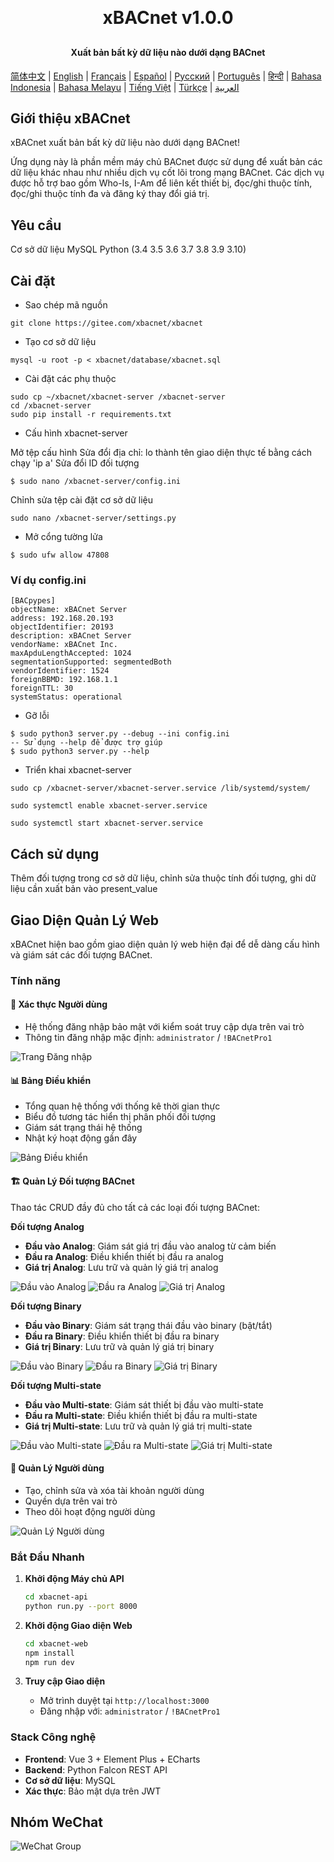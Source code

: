 <h1 align="center" style="margin: 30px 0 30px; font-weight: bold;">xBACnet v1.0.0</h1>
<h4 align="center">Xuất bản bất kỳ dữ liệu nào dưới dạng BACnet</h4>

[简体中文](./README_CN.md) | [English](./README.md) | [Français](./README_FR.md) | [Español](./README_ES.md) | [Русский](./README_RU.md) | [Português](./README_PT.md) | [हिन्दी](./README_HI.md) | [Bahasa Indonesia](./README_ID.md) | [Bahasa Melayu](./README_MS.md) | [Tiếng Việt](./README_VI.md) | [Türkçe](./README_TR.md) | [العربية](./README_AR.md)

## Giới thiệu xBACnet

xBACnet xuất bản bất kỳ dữ liệu nào dưới dạng BACnet!

Ứng dụng này là phần mềm máy chủ BACnet được sử dụng để xuất bản các dữ liệu khác nhau như nhiều dịch vụ cốt lõi trong mạng BACnet.
Các dịch vụ được hỗ trợ bao gồm Who-Is, I-Am để liên kết thiết bị, đọc/ghi thuộc tính, đọc/ghi thuộc tính đa và đăng ký thay đổi giá trị.


## Yêu cầu
Cơ sở dữ liệu MySQL
Python (3.4 3.5 3.6 3.7 3.8 3.9 3.10)


## Cài đặt

* Sao chép mã nguồn
```
git clone https://gitee.com/xbacnet/xbacnet
```
* Tạo cơ sở dữ liệu
```
mysql -u root -p < xbacnet/database/xbacnet.sql
```
* Cài đặt các phụ thuộc
```
sudo cp ~/xbacnet/xbacnet-server /xbacnet-server
cd /xbacnet-server
sudo pip install -r requirements.txt
```

* Cấu hình xbacnet-server

Mở tệp cấu hình
Sửa đổi địa chỉ: lo thành tên giao diện thực tế bằng cách chạy 'ip a'
Sửa đổi ID đối tượng
```
$ sudo nano /xbacnet-server/config.ini
```

Chỉnh sửa tệp cài đặt cơ sở dữ liệu
```
sudo nano /xbacnet-server/settings.py
```

* Mở cổng tường lửa
```
$ sudo ufw allow 47808
```


### Ví dụ config.ini
```
[BACpypes]
objectName: xBACnet Server
address: 192.168.20.193
objectIdentifier: 20193
description: xBACnet Server
vendorName: xBACnet Inc.
maxApduLengthAccepted: 1024
segmentationSupported: segmentedBoth
vendorIdentifier: 1524
foreignBBMD: 192.168.1.1
foreignTTL: 30
systemStatus: operational
```


* Gỡ lỗi
```
$ sudo python3 server.py --debug --ini config.ini
-- Sử dụng --help để được trợ giúp
$ sudo python3 server.py --help
```

* Triển khai xbacnet-server
```
sudo cp /xbacnet-server/xbacnet-server.service /lib/systemd/system/
```

```
sudo systemctl enable xbacnet-server.service
```

```
sudo systemctl start xbacnet-server.service
```

## Cách sử dụng
Thêm đối tượng trong cơ sở dữ liệu, chỉnh sửa thuộc tính đối tượng, ghi dữ liệu cần xuất bản vào present_value

## Giao Diện Quản Lý Web

xBACnet hiện bao gồm giao diện quản lý web hiện đại để dễ dàng cấu hình và giám sát các đối tượng BACnet.

### Tính năng

#### 🔐 Xác thực Người dùng
- Hệ thống đăng nhập bảo mật với kiểm soát truy cập dựa trên vai trò
- Thông tin đăng nhập mặc định: `administrator` / `!BACnetPro1`

![Trang Đăng nhập](images/login.png)

#### 📊 Bảng Điều khiển
- Tổng quan hệ thống với thống kê thời gian thực
- Biểu đồ tương tác hiển thị phân phối đối tượng
- Giám sát trạng thái hệ thống
- Nhật ký hoạt động gần đây

![Bảng Điều khiển](images/dashboard.png)

#### 🏗️ Quản Lý Đối tượng BACnet
Thao tác CRUD đầy đủ cho tất cả các loại đối tượng BACnet:

**Đối tượng Analog**
- **Đầu vào Analog**: Giám sát giá trị đầu vào analog từ cảm biến
- **Đầu ra Analog**: Điều khiển thiết bị đầu ra analog
- **Giá trị Analog**: Lưu trữ và quản lý giá trị analog

![Đầu vào Analog](images/analog-inputs.png)
![Đầu ra Analog](images/analog-outputs.png)
![Giá trị Analog](images/analog-values.png)

**Đối tượng Binary**
- **Đầu vào Binary**: Giám sát trạng thái đầu vào binary (bật/tắt)
- **Đầu ra Binary**: Điều khiển thiết bị đầu ra binary
- **Giá trị Binary**: Lưu trữ và quản lý giá trị binary

![Đầu vào Binary](images/binary-inputs.png)
![Đầu ra Binary](images/binary-outputs.png)
![Giá trị Binary](images/binary-values.png)

**Đối tượng Multi-state**
- **Đầu vào Multi-state**: Giám sát thiết bị đầu vào multi-state
- **Đầu ra Multi-state**: Điều khiển thiết bị đầu ra multi-state
- **Giá trị Multi-state**: Lưu trữ và quản lý giá trị multi-state

![Đầu vào Multi-state](images/multi-state-inputs.png)
![Đầu ra Multi-state](images/multi-state-outputs.png)
![Giá trị Multi-state](images/multi-state-values.png)

#### 👥 Quản Lý Người dùng
- Tạo, chỉnh sửa và xóa tài khoản người dùng
- Quyền dựa trên vai trò
- Theo dõi hoạt động người dùng

![Quản Lý Người dùng](images/user-management.png)

### Bắt Đầu Nhanh

1. **Khởi động Máy chủ API**
   ```bash
   cd xbacnet-api
   python run.py --port 8000
   ```

2. **Khởi động Giao diện Web**
   ```bash
   cd xbacnet-web
   npm install
   npm run dev
   ```

3. **Truy cập Giao diện**
   - Mở trình duyệt tại `http://localhost:3000`
   - Đăng nhập với: `administrator` / `!BACnetPro1`

### Stack Công nghệ
- **Frontend**: Vue 3 + Element Plus + ECharts
- **Backend**: Python Falcon REST API
- **Cơ sở dữ liệu**: MySQL
- **Xác thực**: Bảo mật dựa trên JWT

## Nhóm WeChat

![WeChat Group](qr_code_wechat_group.png)
